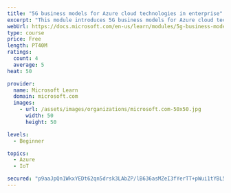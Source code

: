 ```yaml
---
title: "5G business models for Azure cloud technologies in enterprise"
excerpt: "This module introduces 5G business models for Azure cloud technologies."
webUrl: https://docs.microsoft.com/en-us/learn/modules/5g-business-models/
type: course
price: Free
length: PT40M
ratings:
  count: 4
  average: 5
heat: 50

provider:
  name: Microsoft Learn
  domain: microsoft.com
  images:
    - url: /assets/images/organizations/microsoft.com-50x50.jpg
      width: 50
      height: 50

levels:
  - Beginner

topics:
  - Azure
  - IoT

secured: "p9aaJpQn1WkxYEDt62qn5drsk3LAbZP/lB636asMZeI3fYerTT+pWui1tYBL5giHsQx/Tb49FPmYkCgxflJcpyyRsciK5Bj5QC3nNDKaoiIax6/5y/oqvodIjl7/o31D9WCNOtLTZWvxQe8s2c2PR7et3PTKgOBLGisGuIN2pmd1xlKOE7g5VExZ4fJCdZ1BJQOIfDbS7ie929HNq74iepkwaQ+XmRuKClu1oHkyDvuP7Qo/hPmN1wuC/uENrcIirBP/mU9vVewzMCMZtHUCBUdLwLn4T9/8+TjLC10HiuLWBcw5aqwUll2zo7qBTrAMT+aOiPLm+W/pw8xk3NzJwcP9XFAZAlmkQRJp8WdLvx8gHgxReK9JLAe1ZEMmrcX7SEg0BQyzivFD7KBn6S28Kbs6BE7QjM9QqsvvK5cC730=;+w0XjZRYm2GeUD3KvSm3tA=="
---
```



